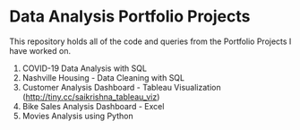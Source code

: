 # Data Analysis Portfolio Projects
This repository holds all of the code and queries from the Portfolio Projects I have worked on.
1. COVID-19 Data Analysis with SQL
2. Nashville Housing - Data Cleaning with SQL
3. Customer Analysis Dashboard - Tableau Visualization (http://tiny.cc/saikrishna_tableau_viz)
4. Bike Sales Analysis Dashboard - Excel
5. Movies Analysis using Python

